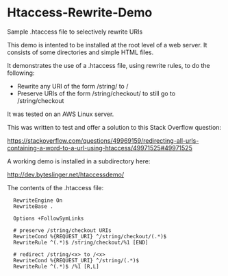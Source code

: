 # Htaccess-Rewrite-Demo
Sample .htaccess file to selectively rewrite URIs

This demo is intented to be installed at the root level of a web server.  It consists of some directories and simple HTML files.

It demonstrates the use of a .htaccess file, using rewrite rules, to do the following:

- Rewrite any URI of the form /string/<x> to /<x>
- Preserve URIs of the form /string/checkout/<x> to still go to /string/checkout</x>

It was tested on an AWS Linux server.

This was written to test and offer a solution to this Stack Overflow question:

  https://stackoverflow.com/questions/49969159/redirecting-all-urls-containing-a-word-to-a-url-using-htaccess/49971525#49971525

A working demo is installed in a subdirectory here:

  http://dev.byteslinger.net/htaccessdemo/

The contents of the .htaccess file:

```htaccess
  RewriteEngine On
  RewriteBase .
  
  Options +FollowSymLinks 
  
  # preserve /string/checkout URIs
  RewriteCond %{REQUEST_URI} ^/string/checkout/(.*)$
  RewriteRule ^(.*)$ /string/checkout/%1 [END]
  
  # redirect /string/<x> to /<x>
  RewriteCond %{REQUEST_URI} ^/string/(.*)$
  RewriteRule ^(.*)$ /%1 [R,L]
  ```
